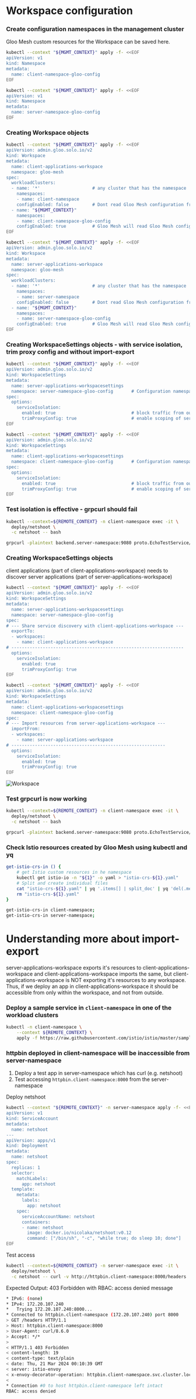 # Workspace configuration

### Create configuration namespaces in the management cluster

Gloo Mesh custom resources for the Workspace can be saved here.

```bash
kubectl --context "${MGMT_CONTEXT}" apply -f- <<EOF
apiVersion: v1
kind: Namespace
metadata:
  name: client-namespace-gloo-config
EOF
```

```bash
kubectl --context "${MGMT_CONTEXT}" apply -f- <<EOF
apiVersion: v1
kind: Namespace
metadata:
  name: server-namespace-gloo-config
EOF
```

### Creating Workspace objects

```bash
kubectl --context "${MGMT_CONTEXT}" apply -f- <<EOF
apiVersion: admin.gloo.solo.io/v2
kind: Workspace
metadata:
  name: client-applications-workspace
  namespace: gloo-mesh
spec:
  workloadClusters:
  - name: '*'                    # any cluster that has the namespace 'client-namespace'
    namespaces:
    - name: client-namespace
    configEnabled: false         # Dont read Gloo Mesh configuration from this namespace
  - name: "${MGMT_CONTEXT}"
    namespaces:
    - name: client-namespace-gloo-config
    configEnabled: true          # Gloo Mesh will read Gloo Mesh configuration from this namespace
EOF
```

```bash
kubectl --context "${MGMT_CONTEXT}" apply -f- <<EOF
apiVersion: admin.gloo.solo.io/v2
kind: Workspace
metadata:
  name: server-applications-workspace
  namespace: gloo-mesh
spec:
  workloadClusters:
  - name: '*'                    # any cluster that has the namespace 'server-namespace'
    namespaces:
    - name: server-namespace
    configEnabled: false         # Dont read Gloo Mesh configuration from this namespace
  - name: "${MGMT_CONTEXT}"
    namespaces:
    - name: server-namespace-gloo-config
    configEnabled: true          # Gloo Mesh will read Gloo Mesh configuration from this namespace
EOF
```
### Creating WorkspaceSettings objects - with service isolation, trim proxy config and without import-export

```bash
kubectl --context "${MGMT_CONTEXT}" apply -f- <<EOF
apiVersion: admin.gloo.solo.io/v2
kind: WorkspaceSettings
metadata:
  name: server-applications-workspacesettings
  namespace: server-namespace-gloo-config       # Configuration namespace
spec:
  options:
    serviceIsolation:
      enabled: true                             # block traffic from outside the Workspace
      trimProxyConfig: true                     # enable scoping of service discovery to the workspace
EOF
```

```bash
kubectl --context "${MGMT_CONTEXT}" apply -f- <<EOF
apiVersion: admin.gloo.solo.io/v2
kind: WorkspaceSettings
metadata:
  name: client-applications-workspacesettings
  namespace: client-namespace-gloo-config       # Configuration namespace
spec:
  options:
    serviceIsolation:
      enabled: true                             # block traffic from outside the Workspace
      trimProxyConfig: true                     # enable scoping of service discovery to the workspace
EOF
```

### Test isolation is effective - grpcurl should fail

```bash
kubectl --context=${REMOTE_CONTEXT} -n client-namespace exec -it \
  deploy/netshoot \
  -c netshoot -- bash
```

```bash
grpcurl -plaintext backend.server-namespace:9080 proto.EchoTestService/Echo | jq -r '.message'
```

### Creating WorkspaceSettings objects

client applications (part of client-applications-workspace) needs to discover server applications (part of server-applications-workspace)

```bash
kubectl --context "${MGMT_CONTEXT}" apply -f- <<EOF
apiVersion: admin.gloo.solo.io/v2
kind: WorkspaceSettings
metadata:
  name: server-applications-workspacesettings
  namespace: server-namespace-gloo-config
spec:
# --- Share service discovery with client-applications-workspace ---
  exportTo:
  - workspaces:
    - name: client-applications-workspace
# ------------------------------------------------------------------
  options:
    serviceIsolation:
      enabled: true
      trimProxyConfig: true
EOF
```

```bash
kubectl --context "${MGMT_CONTEXT}" apply -f- <<EOF
apiVersion: admin.gloo.solo.io/v2
kind: WorkspaceSettings
metadata:
  name: client-applications-workspacesettings
  namespace: client-namespace-gloo-config
spec:
# --- Import resources from server-applications-workspace ---
  importFrom:
  - workspaces:
    - name: server-applications-workspace
# -----------------------------------------------------------
  options:
    serviceIsolation:
      enabled: true
      trimProxyConfig: true
EOF
```

![Workspace](./images/Workspaces.png)

### Test grpcurl is now working

```bash
kubectl --context=${REMOTE_CONTEXT} -n client-namespace exec -it \
  deploy/netshoot \
  -c netshoot -- bash
```

```bash
grpcurl -plaintext backend.server-namespace:9080 proto.EchoTestService/Echo | jq -r '.message'
```

### Check Istio resources created by Gloo Mesh using kubectl and yq
```bash
get-istio-crs-in () {
    # get Istio custom resources in he namespace
    kubectl get istio-io -n "${1}" -o yaml > "istio-crs-${1}.yaml"
    # Split and create individual files
    cat "istio-crs-${1}.yaml" | yq '.items[] | split_doc' | yq 'del(.metadata.annotations["kubectl.kubernetes.io/last-applied-configuration"],.metadata.creationTimestamp,.metadata.generation,.metadata.managedFields,.metadata.resourceVersion,.metadata.selfLink,.metadata.uid,.status)' | yq -s '.kind + "_" + .metadata.name' --no-doc
    rm "istio-crs-${1}.yaml"
}
```

```bash
get-istio-crs-in client-namespace;
get-istio-crs-in server-namespace;
```

# Understanding more about import-export

server-applications-workspace exports it's resources to client-applications-workspace and client-applications-workspace imports the same, but client-applications-workspace is NOT exporting it's resources to any workspace. Thus, if we deploy an app in client-applications-workspace it should be accessible from only within the workspace, and not from outside.

### Deploy a sample service in `client-namespace` in one of the workload clusters

```bash
kubectl -n client-namespace \
    --context ${REMOTE_CONTEXT} \
    apply -f https://raw.githubusercontent.com/istio/istio/master/samples/httpbin/httpbin.yaml
```

### httpbin deployed in client-namespace will be inaccessible from server-namespace

1. Deploy a test app in server-namespace which has curl (e.g. netshoot)
2. Test accessing `httpbin.client-namespace:8000` from the server-namespace

Deploy netshoot
```bash
kubectl --context "${REMOTE_CONTEXT}" -n server-namespace apply -f- <<EOF
apiVersion: v1
kind: ServiceAccount
metadata:
  name: netshoot
---
apiVersion: apps/v1
kind: Deployment
metadata:
  name: netshoot
spec:
  replicas: 1
  selector:
    matchLabels:
      app: netshoot
  template:
    metadata:
      labels:
        app: netshoot
    spec:
      serviceAccountName: netshoot
      containers:
      - name: netshoot
        image: docker.io/nicolaka/netshoot:v0.12
        command: ["/bin/sh", "-c", "while true; do sleep 10; done"]
EOF
```

Test access
```bash
kubectl --context=${REMOTE_CONTEXT} -n server-namespace exec -it \
  deploy/netshoot \
  -c netshoot -- curl -v http://httpbin.client-namespace:8000/headers
```

Expected Output:
403 Forbidden with RBAC: access denied message
```bash
* IPv6: (none)
* IPv4: 172.20.107.240
*   Trying 172.20.107.240:8000...
* Connected to httpbin.client-namespace (172.20.107.240) port 8000
> GET /headers HTTP/1.1
> Host: httpbin.client-namespace:8000
> User-Agent: curl/8.6.0
> Accept: */*
>
< HTTP/1.1 403 Forbidden
< content-length: 19
< content-type: text/plain
< date: Thu, 21 Mar 2024 00:10:39 GMT
< server: istio-envoy
< x-envoy-decorator-operation: httpbin.client-namespace.svc.cluster.local:8000/*
<
* Connection #0 to host httpbin.client-namespace left intact
RBAC: access denied
```
